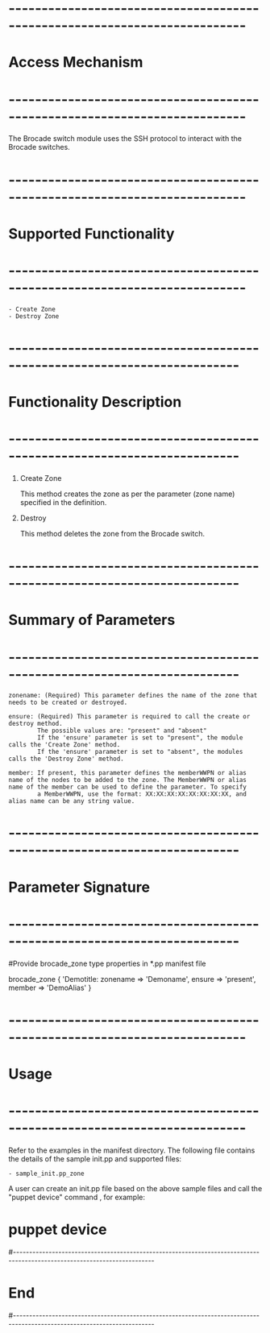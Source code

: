 # --------------------------------------------------------------------------
# Access Mechanism 
# --------------------------------------------------------------------------

  The Brocade switch module uses the SSH protocol to interact with the Brocade switches.

# --------------------------------------------------------------------------
#  Supported Functionality
# --------------------------------------------------------------------------

	- Create Zone
	- Destroy Zone

# -------------------------------------------------------------------------
# Functionality Description
# -------------------------------------------------------------------------


  1. Create Zone

     This method creates the zone as per the parameter (zone name) specified in the definition.	 
   
  2. Destroy

     This method deletes the zone from the Brocade switch. 
	 

# -------------------------------------------------------------------------
# Summary of Parameters
# -------------------------------------------------------------------------

    zonename: (Required) This parameter defines the name of the zone that needs to be created or destroyed.

	ensure: (Required) This parameter is required to call the create or destroy method.
            The possible values are: "present" and "absent"
            If the 'ensure' parameter is set to "present", the module calls the 'Create Zone' method.
            If the 'ensure' parameter is set to "absent", the modules calls the 'Destroy Zone' method.

    member: If present, this parameter defines the memberWWPN or alias name of the nodes to be added to the zone. The MemberWWPN or alias name of the member can be used to define the parameter. To specify
            a MemberWWPN, use the format: XX:XX:XX:XX:XX:XX:XX:XX, and alias name can be any string value.
    

# -------------------------------------------------------------------------
# Parameter Signature 
# -------------------------------------------------------------------------

#Provide brocade_zone type properties in *.pp manifest file

  brocade_zone { 'Demotitle:
	zonename   => 'Demoname',
    ensure	   => 'present',
    member 	   => 'DemoAlias'
  }

# --------------------------------------------------------------------------
# Usage
# --------------------------------------------------------------------------
   Refer to the examples in the manifest directory.
   The following file contains the details of the sample init.pp and supported files:

    - sample_init.pp_zone
    
   A user can create an init.pp file based on the above sample files and call the "puppet device" command , for example: 
   # puppet device

#-------------------------------------------------------------------------------------------------------------------------
# End
#-------------------------------------------------------------------------------------------------------------------------	
